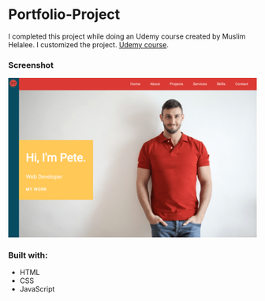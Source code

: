 # Portfolio-Project

I completed this project while doing an Udemy course created by Muslim Helalee. I customized the project.
[Udemy course](https://www.udemy.com/course/the-modern-flexbox-grid-sass-animations-developer-course/).

### Screenshot

![](portfolio-screenshot.png)

### Built with:

- HTML
- CSS
- JavaScript
